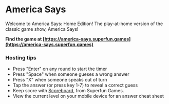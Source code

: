 # America Says

Welcome to America Says: Home Edition! The play-at-home version of the classic game show, America Says!

**Find the game at [https://america-says.superfun.games](https://america-says.superfun.games)**

### Hosting tips

- Press "Enter" on any round to start the timer
- Press "Space" when someone gueses a wrong answer
- Press "X" when someone speaks out of turn
- Tap the answer (or press key 1-7) to reveal a correct guess
- Keep score with [Scoreboard](https://scoreboard.superfun.games/), from Superfun Games.
- View the current level on your mobile device for an answer cheat sheet
